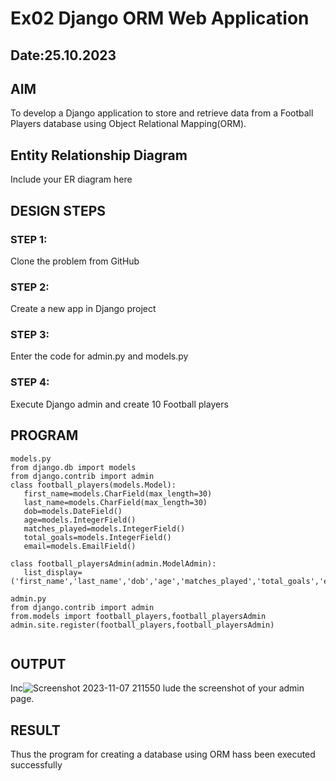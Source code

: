 # Ex02 Django ORM Web Application
## Date:25.10.2023 

## AIM
To develop a Django application to store and retrieve data from a Football Players database using Object Relational Mapping(ORM).

## Entity Relationship Diagram

Include your ER diagram here

## DESIGN STEPS

### STEP 1:
Clone the problem from GitHub

### STEP 2:
Create a new app in Django project

### STEP 3:
Enter the code for admin.py and models.py

### STEP 4:
Execute Django admin and create 10 Football players

## PROGRAM

```
models.py
from django.db import models
from django.contrib import admin
class football_players(models.Model):
   first_name=models.CharField(max_length=30)
   last_name=models.CharField(max_length=30)
   dob=models.DateField()
   age=models.IntegerField()
   matches_played=models.IntegerField()
   total_goals=models.IntegerField()
   email=models.EmailField()

class football_playersAdmin(admin.ModelAdmin):
   list_display=('first_name','last_name','dob','age','matches_played','total_goals','email')

admin.py
from django.contrib import admin
from.models import football_players,football_playersAdmin
admin.site.register(football_players,football_playersAdmin)


```

## OUTPUT

Inc![Screenshot 2023-11-07 211550](https://github.com/Gajalakshmivelmurugan/ORM/assets/144871940/7540d939-75f5-4856-9af2-c41762c16aef)
lude the screenshot of your admin page.


## RESULT
Thus the program for creating a database using ORM hass been executed successfully
